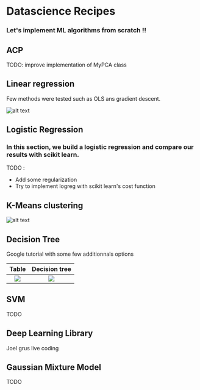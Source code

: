 # Datascience Recipes

### Let's implement ML algorithms from scratch !!

## ACP

TODO: improve implementation of MyPCA class

## Linear regression

Few methods were tested such as OLS ans gradient descent.

![alt text](https://i.imgur.com/LTrwkMk.png)

## Logistic Regression

### In this section, we build a logistic regression and compare our results with scikit learn.

TODO :
  * Add some regularization
  * Try to implement logreg with scikit learn's cost function

## K-Means clustering

![alt text](https://i.imgur.com/IyhMapm.gif)

## Decision Tree

Google tutorial with some few additionnals options

Table                                                                                         |  Decision tree
:--------------------------------------------------------------------------------------------:|:----------------------------------------------------------------------------------------------------:
![](https://github.com/blhelias/datascience_recipe/blob/master/doc/PlayTennis.jpg)  |  ![](https://github.com/blhelias/datascience_recipe/blob/master/doc/tree.png)


## SVM

TODO

## Deep Learning Library
Joel grus live coding

## Gaussian Mixture Model

TODO
